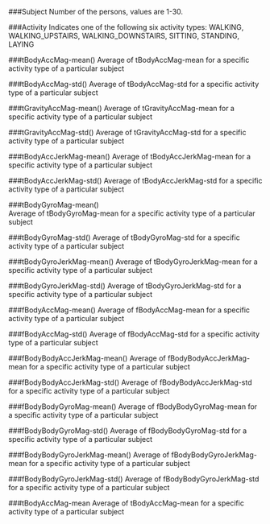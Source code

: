 ###Subject
Number of the persons, values are 1-30.

###Activity
Indicates one of the following six activity types: WALKING, WALKING_UPSTAIRS, WALKING_DOWNSTAIRS, SITTING, STANDING, LAYING

###tBodyAccMag-mean()
Average of tBodyAccMag-mean for a specific activity type of a particular subject

###tBodyAccMag-std()
Average of tBodyAccMag-std for a specific activity type of a particular subject

###tGravityAccMag-mean()
Average of tGravityAccMag-mean for a specific activity type of a particular subject

###tGravityAccMag-std()
Average of tGravityAccMag-std for a specific activity type of a particular subject

###tBodyAccJerkMag-mean()
Average of tBodyAccJerkMag-mean for a specific activity type of a particular subject

###tBodyAccJerkMag-std()
Average of tBodyAccJerkMag-std for a specific activity type of a particular subject

###tBodyGyroMag-mean()        
Average of tBodyGyroMag-mean for a specific activity type of a particular subject

###tBodyGyroMag-std()
Average of tBodyGyroMag-std for a specific activity type of a particular subject

###tBodyGyroJerkMag-mean()
Average of tBodyGyroJerkMag-mean for a specific activity type of a particular subject

###tBodyGyroJerkMag-std()
Average of tBodyGyroJerkMag-std for a specific activity type of a particular subject

###fBodyAccMag-mean()
Average of fBodyAccMag-mean for a specific activity type of a particular subject

###fBodyAccMag-std()
Average of fBodyAccMag-std for a specific activity type of a particular subject

###fBodyBodyAccJerkMag-mean()
Average of fBodyBodyAccJerkMag-mean for a specific activity type of a particular subject

###fBodyBodyAccJerkMag-std()
Average of fBodyBodyAccJerkMag-std for a specific activity type of a particular subject

###fBodyBodyGyroMag-mean()
Average of fBodyBodyGyroMag-mean for a specific activity type of a particular subject

###fBodyBodyGyroMag-std()
Average of fBodyBodyGyroMag-std for a specific activity type of a particular subject

###fBodyBodyGyroJerkMag-mean()
Average of fBodyBodyGyroJerkMag-mean for a specific activity type of a particular subject

###fBodyBodyGyroJerkMag-std()
Average of fBodyBodyGyroJerkMag-std for a specific activity type of a particular subject

###tBodyAccMag-mean
Average of tBodyAccMag-mean for a specific activity type of a particular subject
